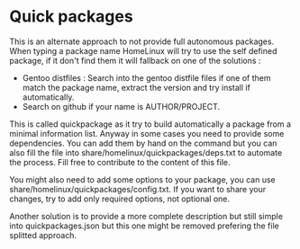 Quick packages
==============

This is an alternate approach to not provide full autonomous packages. When typing a package name
HomeLinux will try to use the self defined package, if it don't find them it will fallback on one of the
solutions : 

 * Gentoo distfiles : Search into the gentoo distfile files if one of them match the package name, extract the version
 and try install if automatically.
 * Search on github if your name is AUTHOR/PROJECT.

This is called quickpackage as it try to build automatically a package from a minimal information list.
Anyway in some cases you need to provide some dependencies. You can add them by hand on the command but
you can also fill the file into share/homelinux/quickpackages/deps.txt to automate the process. Fill free
to contribute to the content of this file.

You might also need to add some options to your package, you can use share/homelinux/quickpackages/config.txt.
If you want to share your changes, try to add only required options, not optional one.

Another solution is to provide a more complete description but still simple into quickpackages.json but
this one might be removed prefering the file splitted approach.